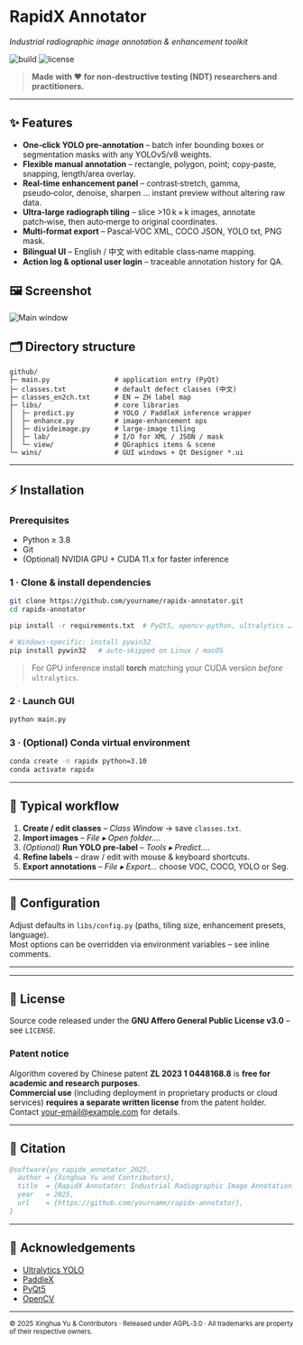 # RapidX Annotator
*Industrial radiographic image annotation & enhancement toolkit*

![build](https://img.shields.io/github/actions/workflow/status/yourname/rapidx-annotator/ci.yml?label=CI)
![license](https://img.shields.io/github/license/yourname/rapidx-annotator)

> **Made with ❤️ for non‑destructive testing (NDT) researchers and practitioners.**

---

## ✨ Features

- **One‑click YOLO pre‑annotation** – batch infer bounding boxes or segmentation masks with any YOLOv5/v8 weights.
- **Flexible manual annotation** – rectangle, polygon, point; copy‑paste, snapping, length/area overlay.
- **Real‑time enhancement panel** – contrast‑stretch, gamma, pseudo‑color, denoise, sharpen … instant preview without altering raw data.
- **Ultra‑large radiograph tiling** – slice >10 k × k images, annotate patch‑wise, then auto‑merge to original coordinates.
- **Multi‑format export** – Pascal‑VOC XML, COCO JSON, YOLO txt, PNG mask.
- **Bilingual UI** – English / 中文 with editable class‑name mapping.
- **Action log & optional user login** – traceable annotation history for QA.


## 🖼️ Screenshot

![Main window](docs/screenshot_main.png)


## 🗂️ Directory structure
```text
github/
├─ main.py                # application entry (PyQt)
├─ classes.txt            # default defect classes (中文)
├─ classes_en2ch.txt      # EN ↔ ZH label map
├─ libs/                  # core libraries
│  ├─ predict.py          # YOLO / PaddleX inference wrapper
│  ├─ enhance.py          # image‑enhancement ops
│  ├─ divideimage.py      # large‑image tiling
│  ├─ lab/                # I/O for XML / JSON / mask
│  └─ view/               # QGraphics items & scene
└─ wins/                  # GUI windows + Qt Designer *.ui
```

---

## ⚡ Installation

### Prerequisites
* Python ≥ 3.8
* Git
* (Optional) NVIDIA GPU + CUDA 11.x for faster inference

### 1 · Clone & install dependencies
```bash
git clone https://github.com/yourname/rapidx-annotator.git
cd rapidx-annotator

pip install -r requirements.txt  # PyQt5, opencv-python, ultralytics …

# Windows‑specific: install pywin32
pip install pywin32   # auto‑skipped on Linux / macOS
```
> For GPU inference install **torch** matching your CUDA version *before* `ultralytics`.

### 2 · Launch GUI
```bash
python main.py
```

### 3 · (Optional) Conda virtual environment
```bash
conda create -n rapidx python=3.10
conda activate rapidx
```

---

## 🚀 Typical workflow
1. **Create / edit classes** – *Class Window* → save `classes.txt`.
2. **Import images** – *File ▸ Open folder…*.
3. *(Optional)* **Run YOLO pre‑label** – *Tools ▸ Predict…*.
4. **Refine labels** – draw / edit with mouse & keyboard shortcuts.
5. **Export annotations** – *File ▸ Export…* choose VOC, COCO, YOLO or Seg.

---

## 🔧 Configuration
Adjust defaults in `libs/config.py` (paths, tiling size, enhancement presets, language).  
Most options can be overridden via environment variables – see inline comments.

---

---

## 📄 License

Source code released under the **GNU Affero General Public License v3.0** – see `LICENSE`.

### Patent notice
Algorithm covered by Chinese patent **ZL 2023 1 0448168.8** is **free for academic and research purposes**.  
**Commercial use** (including deployment in proprietary products or cloud services) **requires a separate written license** from the patent holder. Contact <your-email@example.com> for details.

---

## 📝 Citation
```bibtex
@software{yu_rapidx_annotator_2025,
  author = {Xinghua Yu and Contributors},
  title  = {RapidX Annotator: Industrial Radiographic Image Annotation & Enhancement Toolkit},
  year   = 2025,
  url    = {https://github.com/yourname/rapidx-annotator},
}
```

---

## 🙏 Acknowledgements
- [Ultralytics YOLO](https://github.com/ultralytics/ultralytics)
- [PaddleX](https://github.com/PaddlePaddle/PaddleX)
- [PyQt5](https://www.riverbankcomputing.com/software/pyqt)
- [OpenCV](https://opencv.org/)

---
<sub>© 2025 Xinghua Yu & Contributors · Released under AGPL‑3.0 · All trademarks are property of their respective owners.</sub>

